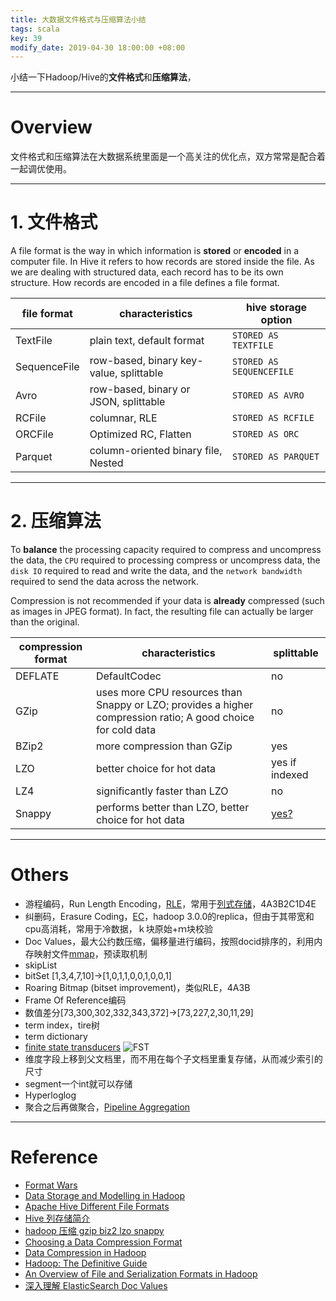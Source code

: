 ```yaml
---
title: 大数据文件格式与压缩算法小结
tags: scala
key: 39
modify_date: 2019-04-30 18:00:00 +08:00
---
```


小结一下Hadoop/Hive的**文件格式**和**压缩算法**，

----
# Overview
文件格式和压缩算法在大数据系统里面是一个高关注的优化点，双方常常是配合着一起调优使用。

----
# 1. 文件格式
A file format is the way in which information is **stored** or **encoded** in a computer file. In Hive it refers to how records are stored inside the file. As we are dealing with structured data, each record has to be its own structure. How records are encoded in a file defines a file format.

file format | characteristics | hive storage option
--- | --- | ---
TextFile | plain text, default format | `STORED AS TEXTFILE`
SequenceFile | row-based, binary key-value, splittable | `STORED AS SEQUENCEFILE`
Avro | row-based, binary or JSON, splittable | `STORED AS AVRO`
RCFile | columnar, RLE | `STORED AS RCFILE`
ORCFile | Optimized RC, Flatten | `STORED AS ORC`
Parquet | column-oriented binary file, Nested | `STORED AS PARQUET`

----
# 2. 压缩算法
To **balance** the processing capacity required to compress and uncompress the data, the `CPU` required to processing compress or uncompress data, the `disk IO` required to read and write the data, and the `network bandwidth` required to send the data across the network.

Compression is not recommended if your data is **already** compressed (such as images in JPEG format). In fact, the resulting file can actually be larger than the original.

compression format | characteristics | splittable
--- | --- | ---
DEFLATE | DefaultCodec | no
GZip | uses more CPU resources than Snappy or LZO; provides a higher compression ratio; A good choice for cold data | no
BZip2 | more compression than GZip | yes
LZO | better choice for hot data | yes if indexed
LZ4 | significantly faster than LZO | no
Snappy | performs better than LZO, better choice for hot data | [yes?](http://boristyukin.com/is-snappy-compressed-parquet-file-splittable/)

----
# Others
- 游程编码，Run Length Encoding，[RLE](https://zh.wikipedia.org/wiki/%E6%B8%B8%E7%A8%8B%E7%BC%96%E7%A0%81)，常用于[列式存储](http://sqtds.github.io/2014/05/11/2014/%E5%88%97%E5%BC%8F%E5%AD%98%E5%82%A8%E6%9C%BA%E5%88%B6/)，4A3B2C1D4E
- 纠删码，Erasure Coding，[EC](https://www.iteblog.com/archives/1684.html)，hadoop 3.0.0的replica，但由于其带宽和cpu高消耗，常用于冷数据，ｋ块原始+ｍ块校验
- Doc Values，最大公约数压缩，偏移量进行编码，按照docid排序的，利用内存映射文件[mmap](http://blog.csdn.net/napolunyishi/article/details/18214929)，预读取机制
- skipList
- bitSet [1,3,4,7,10]->[1,0,1,1,0,0,1,0,0,1]
- Roaring Bitmap (bitset improvement)，类似RLE，4A3B
- Frame Of Reference编码
- 数值差分[73,300,302,332,343,372]->[73,227,2,30,11,29]
- term index，tire树
- term dictionary
- [finite state transducers](http://www.cnblogs.com/LBSer/p/4119841.html)
![FST](https://upload-images.jianshu.io/upload_images/2189341-2810f57a2b5ac601.png)
- 维度字段上移到父文档里，而不用在每个子文档里重复存储，从而减少索引的尺寸
- segment一个int就可以存储
- Hyperloglog
- 聚合之后再做聚合，[Pipeline Aggregation](https://segmentfault.com/a/1190000004463722)
----
# Reference
- [Format Wars](https://www.svds.com/project/format-wars/)
- [Data Storage and Modelling in Hadoop](https://techmagie.wordpress.com/2016/07/15/data-storage-and-modelling-in-hadoop/)
- [Apache Hive Different File Formats](http://dwgeek.com/hive-different-file-formats-text-sequence-rc-avro-orc-parquet-file.html/)
- [Hive 列存储简介](http://icejoywoo.github.io/2016/03/29/hive-ocr-and-parquet.html)
- [hadoop 压缩 gzip biz2 lzo snappy](http://aperise.iteye.com/blog/2397398)
- [Choosing a Data Compression Format](https://www.cloudera.com/documentation/enterprise/5-3-x/topics/admin_data_compression_performance.html)
- [Data Compression in Hadoop](http://comphadoop.weebly.com/)
- [Hadoop: The Definitive Guide](https://www.safaribooksonline.com/library/view/hadoop-the-definitive/9781449328917/ch04.html)
- [An Overview of File and Serialization Formats in Hadoop](https://databaseline.bitbucket.io/an-overview-of-file-and-serialization-formats-in-hadoop/)
- [深入理解 ElasticSearch Doc Values](http://www.majiang.life/blog/deep-dive-on-elasticsearch-doc-values/)
